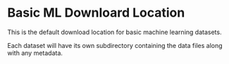# Basic ML Downloard Location

This is the default download location for basic machine learning datasets.

Each dataset will have its own subdirectory containing the data files along with any metadata.